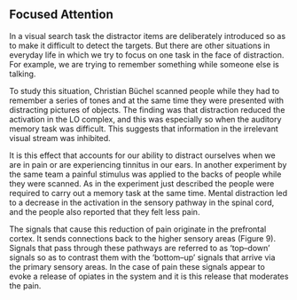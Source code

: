 ## Focused Attention

In a visual search task the distractor items are deliberately introduced so as to make it difficult to detect the targets. But there are other situations in everyday life in which we try to focus on one task in the face of distraction. For example, we are trying to remember something while someone else is talking.

To study this situation, Christian Büchel scanned people while they had to remember a series of tones and at the same time they were presented with distracting pictures of objects. The finding was that distraction reduced the activation in the LO complex, and this was especially so when the auditory memory task was difficult. This suggests that information in the irrelevant visual stream was inhibited.

It is this effect that accounts for our ability to distract ourselves when we are in pain or are experiencing tinnitus in our ears. In another experiment by the same team a painful stimulus was applied to the backs of people while they were scanned. As in the experiment just described the people were required to carry out a memory task at the same time. Mental distraction led to a decrease in the activation in the sensory pathway in the spinal cord, and the people also reported that they felt less pain.

The signals that cause this reduction of pain originate in the prefrontal cortex. It sends connections back to the higher sensory areas (Figure 9). Signals that pass through these pathways are referred to as ‘top–down’ signals so as to contrast them with the ‘bottom–up’ signals that arrive via the primary sensory areas. In the case of pain these signals appear to evoke a release of opiates in the system and it is this release that moderates the pain.